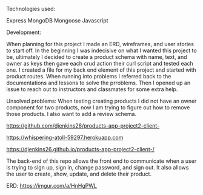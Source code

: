 Technologies used:

Express
MongoDB
Mongoose
Javascript

Development:

When planning for this project I made an ERD, wireframes, and user stories to start off. In the beginning I was indecisive on what I wanted this project to be, ultimately I decided to create a product schema with name, text, and owner as keys then gave each crud action their curl script and tested each one. I created a file for my back end element of this project and started with product routes. When running into problems I referred back to the documentations and lessons to solve the prroblems. Then I opened up an issue to reach out to instructors and classmates for some extra help.

Unsolved problems:
When testing creating products I did not have an owner component for two products, now I am trying to figure out how to remove those products. I also want to add a review schema.

https://github.com/djenkins26/products-app-project2-client-

https://whispering-atoll-59297.herokuapp.com

https://djenkins26.github.io/products-app-project2-client-/

The back-end of this repo allows the front end to communicate when a user is trying to sign up, sign in, change password, and sign out. It also allows the user to create, show, update, and delete their product.

ERD: https://imgur.com/a/HnHgPWL
